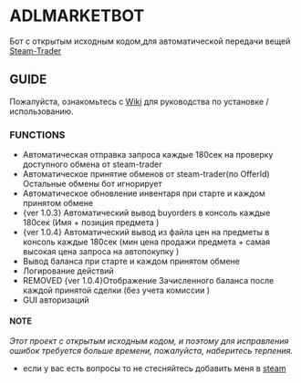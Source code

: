 # **ADLMARKETBOT**
Бот с открытым исходным кодом,для автоматической передачи вещей [Steam-Trader](https://steam-trader.com/)

## GUIDE 
Пожалуйста, ознакомьтесь с [Wiki](https://github.com/PyMxINI/ADLMARKETBOT/wiki) для руководства по установке / использованию.

### FUNCTIONS
* Автоматическая отправка запроса каждые 180сек на проверку доступного обмена от steam-trader
* Автоматическое принятие обменов от steam-trader(по OfferId) Остальные обмены бот игнорирует 
* Автоматическое обновление инвентаря при старте и каждом принятом обмене 
* {ver 1.0.3} Автоматический вывод buyorders в консоль каждые 180сек (Имя + позиция предмета )
* {ver 1.0.4} Автоматический вывод из файла цен на предметы в консоль каждые 180сек (мин цена продажи предмета + самая высокая цена запроса на автопокупку )
* Вывод баланса при старте и каждом принятом обмене 
* Логирование действий
* REMOVED {ver 1.0.4}Отображение Зачисленного баланса после каждой принятой сделки (без учета комиссии )
* GUI авторизаций 

#### NOTE
*Этот проект с открытым исходным кодом, и поэтому для исправления ошибок требуется больше времени, пожалуйста, наберитесь терпения.*
* если у вас есть вопросы то не стесняйтесь добавить меня в [steam](https://steamcommunity.com/id/nobaddaysmxINI/ )

